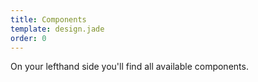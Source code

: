 ```yaml
---
title: Components
template: design.jade
order: 0
---
```


On your lefthand side you'll find all available components.

<!-- Copyright AXA Versicherungen AG 2015 -->
